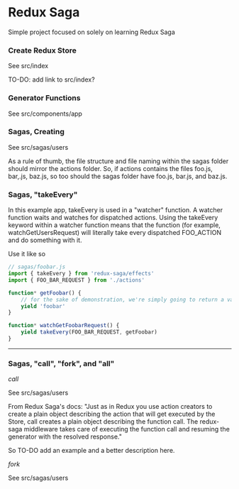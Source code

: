 # Redux Saga

Simple project focused on solely on learning Redux Saga

### Create Redux Store

See src/index

TO-DO: add link to src/index?

### Generator Functions 

See src/components/app

### Sagas, Creating

See src/sagas/users

As a rule of thumb, the file structure and file naming within the sagas folder should mirror the actions folder. So, if actions contains the files foo.js, bar,.js, baz.js, so too should the sagas folder have foo.js, bar.js, and baz.js. 

### Sagas, "takeEvery"

In this example app, takeEvery is used in a "watcher" function. A watcher function waits and watches for dispatched actions. Using the takeEvery keyword within a watcher function means that the function (for example, watchGetUsersRequest) will literally take every dispatched FOO_ACTION and do something with it. 

Use it like so

```javascript
// sagas/foobar.js
import { takeEvery } from 'redux-saga/effects'
import { FOO_BAR_REQUEST } from './actions'

function* getFoobar() {
    // for the sake of demonstration, we're simply going to return a value here 
    yield 'foobar'
}

function* watchGetFoobarRequest() {
    yield takeEvery(FOO_BAR_REQUEST, getFoobar)
}
```

---

### Sagas, "call", "fork", and "all"

_call_ 

See src/sagas/users

From Redux Saga's docs: "Just as in Redux you use action creators to create a plain object describing the action that will get executed by the Store, call creates a plain object describing the function call. The redux-saga middleware takes care of executing the function call and resuming the generator with the resolved response."

So TO-DO add an example and a better description here. 

_fork_

See src/sagas/users


